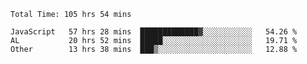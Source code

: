 
<!--START_SECTION:waka-->

```text
Total Time: 105 hrs 54 mins

JavaScript   57 hrs 28 mins  █████████████▓░░░░░░░░░░░   54.26 %
AL           20 hrs 52 mins  █████░░░░░░░░░░░░░░░░░░░░   19.71 %
Other        13 hrs 38 mins  ███▒░░░░░░░░░░░░░░░░░░░░░   12.88 %
```

<!--END_SECTION:waka-->











